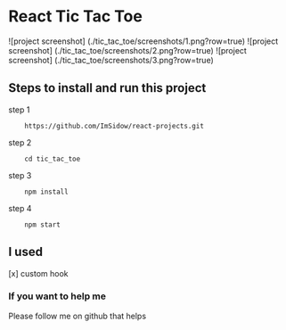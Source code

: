 # React Tic Tac Toe

![project screenshot] (./tic_tac_toe/screenshots/1.png?row=true)
![project screenshot] (./tic_tac_toe/screenshots/2.png?row=true)
![project screenshot] (./tic_tac_toe/screenshots/3.png?row=true)

## Steps to install and run this project

step 1

```
    https://github.com/ImSidow/react-projects.git
```

step 2

```
    cd tic_tac_toe
```

step 3

```
    npm install
```

step 4

```
    npm start
```


## I used

[x] custom hook

### If you want to help me

Please follow me on github that helps


